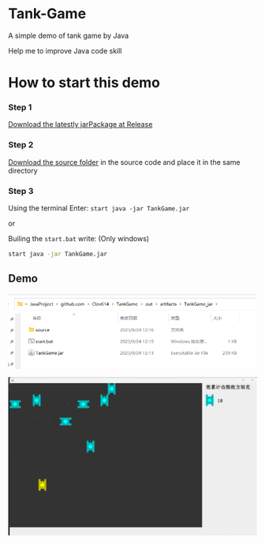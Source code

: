 # Tank-Game

A simple demo of tank game by Java

Help me to improve Java code skill

# How to start this demo

### Step 1 

[Download the latestly jarPackage at Release](https://github.com/Clov614/Tank-Game/releases)

### Step 2 

[Download the source folder](https://minhaskamal.github.io/DownGit/#/home?url=https://github.com/Clov614/Tank-Game/tree/main/source) in the source code and place it in the same directory



### Step 3

Using the terminal Enter: `start java -jar TankGame.jar`

or

Builing the `start.bat` write: (Only windows)

```bash
start java -jar TankGame.jar
```

## Demo

![structure](./img/structure.png)

![demo](./img/demo.png)
